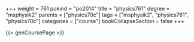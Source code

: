 +++
weight = 761
pokind = "po2014"
title = "physics761"
degree = "msphysik2"
parents = ["physics70c"]
tags = ["msphysik2", "physics761", "physics70c"]
categories = ["course"]
bookCollapseSection = false
+++

{{< genCoursePage >}}
